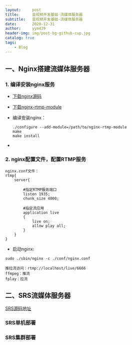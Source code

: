 ```yaml
---
layout:     post
title:      音视频开发基础-流媒体服务器
subtitle:   音视频开发基础-流媒体服务器
date:       2020-12-31
author:     yym439
header-img: img/post-bg-github-cup.jpg
catalog: true
tags:
    - Blog
---
```


## 一、Nginx搭建流媒体服务器

### 1. 编译安装nginx服务

- [下载nginx源码](http://nginx.org/en/download.html)
- [下载nginx-rtmp-module](https://github.com/arut/nginx-rtmp-module)

- 编译安装nginx：
    ```
    ./configure --add-module=/path/to/nginx-rtmp-module
    make
    make install
    ```
- 

### 2. nginx配置文件，配置RTMP服务

```
nginx.conf文件：
rtmp{
    server{

        #指定RTMP服务端口
        listen 1935;
        chunk_size 4000;
        
        #指定流应用
        application live
        {
            live on;
            allow play all;
        }
    }
}
```
- 启动nginx:
```
sudo ./sbin/nginx -c ./conf/nginx.conf

推拉流访问：rtmp://localhost/live/6666
ffmpeg：推流
fplay：拉流
```

## 二、SRS流媒体服务器

[SRS源码地址](https://github.com/ossrs/srs)

### SRS单机部署


### SRS集群部署